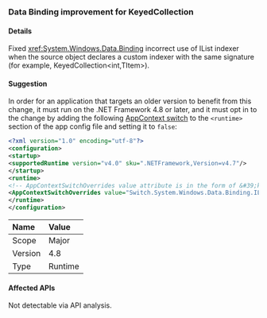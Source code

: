 ### Data Binding improvement for KeyedCollection

#### Details

Fixed <xref:System.Windows.Data.Binding> incorrect use of IList indexer when the source object declares a custom indexer with the same signature (for example, KeyedCollection&lt;int,TItem&gt;).

#### Suggestion

In order for an application that targets an older version to benefit from this change, it must run on the .NET Framework 4.8 or later, and it must opt in to the change by adding the following [AppContext switch](../../../../docs/framework/configure-apps/file-schema/runtime/appcontextswitchoverrides-element.md) to the `<runtime>` section of the app config file and setting it to `false`:

```xml
<?xml version="1.0" encoding="utf-8"?>
<configuration>
<startup>
<supportedRuntime version="v4.0" sku=".NETFramework,Version=v4.7"/>
</startup>
<runtime>
<!-- AppContextSwitchOverrides value attribute is in the form of &#39;key1=true/false;key2=true/false  -->
<AppContextSwitchOverrides value="Switch.System.Windows.Data.Binding.IListIndexerHidesCustomIndexer=false" />
</runtime>
</configuration>

```

| Name    | Value   |
| :------ | :------ |
| Scope   | Major   |
| Version | 4.8     |
| Type    | Runtime |

#### Affected APIs

Not detectable via API analysis.

<!--

#### Affected APIs

Not detectable via API analysis.

-->
